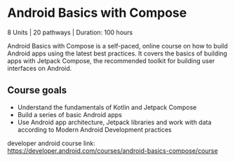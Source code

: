 # Android Basics with Compose

8 Units | 20 pathways | Duration: 100 hours

Android Basics with Compose is a self-paced, online course on how to build Android apps using the latest best practices. It covers the basics of building apps with Jetpack Compose, the recommended toolkit for building user interfaces on Android.

## Course goals

-  Understand the fundamentals of Kotlin and Jetpack Compose
-  Build a series of basic Android apps
-  Use Android app architecture, Jetpack libraries and work with data according to Modern Android Development practices

developer android course link: https://developer.android.com/courses/android-basics-compose/course

